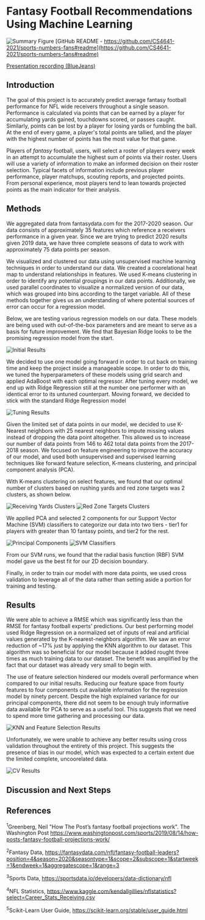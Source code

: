 # Fantasy Football Recommendations Using Machine Learning

![Summary Figure](/images/Fantasy_Football_ML_summary_figure.jpg)
[GitHub README - https://github.com/CS4641-2021/sports-numbers-fans#readme](https://github.com/CS4641-2021/sports-numbers-fans#readme)

[Presentation recording (BlueJeans)](https://bluejeans.com/s/rN@n9FAYzK4)
## Introduction

The goal of this project is to accurately predict average fantasy football performance for NFL wide receivers throughout a single season. Performance is calculated via points that can be earned by a player for accumulating yards gained, touchdowns scored, or passes caught. Similarly, points can be lost by a player for losing yards or fumbling the ball. At the end of every game, a player's total points are tallied, and the player with the highest number of points has the most value for that game.

Players of *fantasy* football, users, will select a roster of players every week in an attempt to accumulate the highest sum of points via their roster. Users will use a variety of information to make an informed decision on their roster selection. Typical facets of information include previous player performance, player matchups, scouting reports, and projected points. From personal experience, most players tend to lean towards projected points as the main indicator for their analysis.


## Methods

We aggregated data from fantasydata.com for the 2017-2020 season. Our data consists of approximately 35 features which reference a receivers performance in a given year. Since we are trying to predict 2020 results given 2019 data, we have three complete seasons of data to work with approximately 75 data points per season. 

We visualized and clustered our data using unsupervised machine learning techniques in order to understand our data. We created a coorelational heat map to understand relationships in features. We used K-means clustering in order to identify any potential groupings in our data points. Additionally, we used parallel coordinates to visualize a normalized version of our data, which was grouped into bins according to the target variable. All of these methods together gives us an understanding of where potential sources of error can occur for a regression model.

Below, we are testing various regression models on our data. These models are being used with out-of-the-box parameters and are meant to serve as a basis for future improvement. We find that Bayesian Ridge looks to be the promising regression model from the start.

![Initial Results](./images/rmse_init.png)

We decided to use one model going forward in order to cut back on training time and keep the project inside a manageable scope. In order to do this, we tuned the hyperparameters of these models using grid search and applied AdaBoost with each optimal regressor. After tuning every model, we end up with Ridge Regression still at the number one performer with an identical error to its untuned counterpart. Moving forward, we decided to stick with the standard Ridge Regression model

![Tuning Results](./images/rmse_tune.png)


Given the limited set of data points in our model, we decided to use K-Nearest neighbors with 25 nearest neighbors to impute missing values instead of dropping the data point altogether. This allowed us to increase our number of data points from 146 to 462 total data points from the 2017-2018 season. We focused on feature engineering to improve the accuracy of our model, and used both unsupervised and supervised learning techniques like forward feature selection, K-means clustering,
and principal component analysis (PCA).

With K-means clustering on select features, we found that our optimal number of clusters based on rushing yards and red zone targets was 2 clusters, as shown below.

![Receiving Yards Clusters](/images/receiving_yards_cluster.png) ![Red Zone Targets Clusters](/images/red_zone_clusters.png)

We applied PCA and selected 2 components for our Support Vector Machine (SVM) classifiers to categorize our data into two tiers - tier1 for players with greater than 10 fantasy points, and tier2 for the rest.

![Principal Components](/images/pca_components_final.png) ![SVM Classifiers](/images/SVM_classifiers.png)

From our SVM runs, we found that the radial basis function (RBF) SVM model gave us the best fit for our 2D decision boundary.

Finally, in order to train our model with more data points, we used cross validation to leverage all of the data rather than setting aside a portion for training and testing. 

## Results

We were able to achieve a RMSE which was significantly less than the RMSE for fantasy football experts' predictions. Our best performing model used Ridge Regression on a normalized set of inputs of real and artificial values generated by the K-nearest-neighbors algorithm. We saw an error reduction of ~17% just by applying the KNN algorithm to our dataset. This algorithm was so beneficial for our model because it added rought three times as much training data to our dataset. The benefit was amplified by the fact that our dataset was already very small to begin with. 

The use of feature selection hindered our models overall performance when compared to our initial results. Reducing our feature space from fourty features to four components cut available information for the regression model by ninety percent. Despite the high explained variance for our principal components, there did not seem to be enough truly informative data available for PCA to serve as a useful tool. This suggests that we need to spend more time gathering and processing our data.

![KNN and Feature Selection Results](./images/rmse_knn_feat.png)

Unfortunately, we were unable to achieve any better results using cross validation throughout the entirety of this project. This suggests the presence of bias in our model, which was expected to a certain extent due the limited complete, uncoorelated data. 

![CV Results](./images/rmse_knn_feat_cv.png)


## Discussion and Next Steps


## References
<sup>1</sup>Greenberg, Neil "How The Post’s fantasy football projections work". The Washington Post
https://www.washingtonpost.com/sports/2019/08/14/how-posts-fantasy-football-projections-work/

<sup>2</sup>Fantasy Data, https://fantasydata.com/nfl/fantasy-football-leaders?position=4&season=2020&seasontype=1&scope=2&subscope=1&startweek=1&endweek=1&aggregatescope=1&range=3

<sup>3</sup>Sports Data, https://sportsdata.io/developers/data-dictionary/nfl

<sup>4</sup>NFL Statistics, https://www.kaggle.com/kendallgillies/nflstatistics?select=Career_Stats_Receiving.csv

<sup>5</sup>Scikit-Learn User Guide, https://scikit-learn.org/stable/user_guide.html
